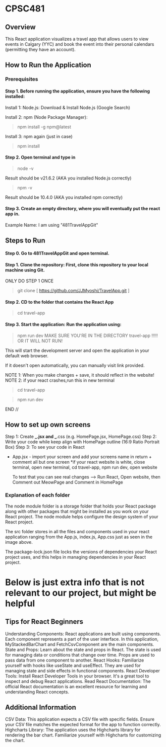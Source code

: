 # CPSC481

## Overview

This React application visualizes a travel app that allows users to view events in Calgary (YYC) and book the event into their personal calendars (permitting they have an account).

## How to Run the Application

### Prerequisites

#### Step 1. Before running the application, ensure you have the following installed:

Install 1: Node.js: Download & Install Node.js (Google Search)

Install 2: npm (Node Package Manager):

> npm install -g npm@latest

Install 3: npm again (just in case)

> npm install

#### Step 2. Open terminal and type in

> node -v

Result should be v21.6.2 (AKA you installed Node.js correctly)

> npm -v

Result should be 10.4.0 (AKA you installed npm correctly)

#### Step 3. Create an empty directory, where you will eventually put the react app in.

Example Name: I am using "481TravelAppGit"

## Steps to Run

#### Step 0. Go to 481TravelAppGit and open terminal.

#### Step 1. Clone the repository: First, clone this repository to your local machine using Git.

ONLY DO STEP 1 ONCE

> git clone [ https://github.com/JJMyoshi/TravelApp.git ]

#### Step 2. CD to the folder that contains the React App

> cd travel-app

#### Step 3. Start the application: Run the application using:

> npm run dev
> MAKE SURE YOU'RE IN THE DIRECTORY travel-app !!!!! OR IT WILL NOT RUN!

This will start the development server and open the application in your default web browser.

If it doesn't open automatically, you can manually visit link provided.

NOTE 1: When you make changes + save, it should reflect in the website!
NOTE 2: if your react crashes,run this in new terminal

> cd travel-app

> npm run dev

END //

## How to set up own screens

Step 1: Create **_.jsx and _**.css (e.g. HomePage.jsx, HomePage.css)
Step 2: Write your code while keep align with HomePage outline (16:9 Ratio Portrait Box)
Step 3: To see your code in React

- App.jsx - import your screen and add your screens name in return + comment all but one screen
  \*if your react website is white, close terminal, open new terminal, cd travel-app, npm run dev, open website

  To test that you can see real changes --> Run React, Open website, then Comment out MeowPage and Comment in HomePage

### Explanation of each folder

The node module folder is a storage folder that holds your React package along with other packages that might be installed as you work on your React project. The node module helps configure the design system of your React project.

The src folder stores in all the files and components used in your react application ranging from the App.js, index.js, App.css just as seen in the image above.

The package-lock.json file locks the versions of dependencies your React project uses, and this helps in managing dependencies in your React project.

# Below is just extra info that is not relevant to our project, but might be helpful

## Tips for React Beginners

Understanding Components: React applications are built using components. Each component represents a part of the user interface. In this application, MyStackedBarChart and FetchCsvComponent are the main components.
State and Props: Learn about the state and props in React. The state is used for managing data or conditions that change over time. Props are used to pass data from one component to another.
React Hooks: Familiarize yourself with hooks like useState and useEffect. They are used for managing state and side effects in functional components.
React Developer Tools: Install React Developer Tools in your browser. It's a great tool to inspect and debug React applications.
Read React Documentation: The official React documentation is an excellent resource for learning and understanding React concepts.

## Additional Information

CSV Data: This application expects a CSV file with specific fields. Ensure your CSV file matches the expected format for the app to function correctly.
Highcharts Library: The application uses the Highcharts library for rendering the bar chart. Familiarize yourself with Highcharts for customizing the chart.
